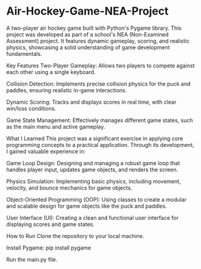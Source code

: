 # Air-Hockey-Game-NEA-Project

A two-player air hockey game built with Python's Pygame library. This project was developed as part of a school's NEA (Non-Examined Assessment) project. It features dynamic gameplay, scoring, and realistic physics, showcasing a solid understanding of game development fundamentals.

Key Features
Two-Player Gameplay: Allows two players to compete against each other using a single keyboard.

Collision Detection: Implements precise collision physics for the puck and paddles, ensuring realistic in-game interactions.

Dynamic Scoring: Tracks and displays scores in real time, with clear win/loss conditions.

Game State Management: Effectively manages different game states, such as the main menu and active gameplay.

What I Learned
This project was a significant exercise in applying core programming concepts to a practical application. Through its development, I gained valuable experience in:

Game Loop Design: Designing and managing a robust game loop that handles player input, updates game objects, and renders the screen.

Physics Simulation: Implementing basic physics, including movement, velocity, and bounce mechanics for game objects.

Object-Oriented Programming (OOP): Using classes to create a modular and scalable design for game objects like the puck and paddles.

User Interface (UI): Creating a clean and functional user interface for displaying scores and game states.

How to Run
Clone the repository to your local machine.

Install Pygame: pip install pygame

Run the main.py file.
